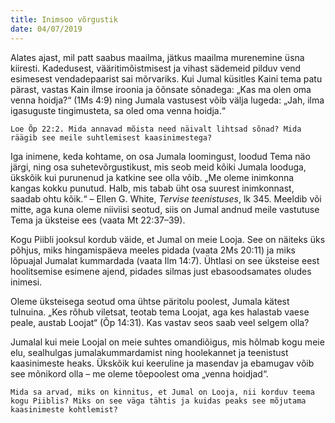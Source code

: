 ```yaml
---
title: Inimsoo võrgustik
date: 04/07/2019
---
```


Alates ajast, mil patt saabus maailma, jätkus maailma murenemine üsna kiiresti. Kadedusest, vääritimõistmisest ja vihast sädemeid pilduv vend esimesest vendadepaarist sai mõrvariks. Kui Jumal küsitles Kaini tema patu pärast, vastas Kain ilmse iroonia ja õõnsate sõnadega: „Kas ma olen oma venna hoidja?“ (1Ms 4:9) ning Jumala vastusest võib välja lugeda: „Jah, ilma igasuguste tingimusteta, sa oled oma venna hoidja.“

`Loe Õp 22:2. Mida annavad mõista need näivalt lihtsad sõnad? Mida räägib see meile suhtlemisest kaasinimestega?`

Iga inimene, keda kohtame, on osa Jumala loomingust, loodud Tema näo järgi, ning osa suhetevõrgustikust, mis seob meid kõiki Jumala looduga, ükskõik kui purunenud ja katkine see olla võib. „Me oleme inimkonna kangas kokku punutud. Halb, mis tabab üht osa suurest inimkonnast, saadab ohtu kõik.“ – Ellen G. White, _Tervise teenistuses_, lk 345. Meeldib või mitte, aga kuna oleme niiviisi seotud, siis on Jumal andnud meile vastutuse Tema ja üksteise ees (vaata Mt 22:37–39).

Kogu Piibli jooksul kordub väide, et Jumal on meie Looja. See on näiteks üks põhjus, miks hingamispäeva meeles pidada (vaata 2Ms 20:11) ja miks lõpuajal Jumalat kummardada (vaata Ilm 14:7). Ühtlasi on see üksteise eest hoolitsemise esimene ajend, pidades silmas just ebasoodsamates oludes inimesi.

Oleme üksteisega seotud oma ühtse päritolu poolest, Jumala kätest tulnuina. „Kes rõhub viletsat, teotab tema Loojat, aga kes halastab vaese peale, austab Loojat“ (Õp 14:31). Kas vastav seos saab veel selgem olla?

Jumalal kui meie Loojal on meie suhtes omandiõigus, mis hõlmab kogu meie elu, sealhulgas jumalakummardamist ning hoolekannet ja teenistust kaasinimeste heaks. Ükskõik kui keeruline ja masendav ja ebamugav võib see mõnikord olla – me oleme tõepoolest oma „venna hoidjad“.

`Mida sa arvad, miks on kinnitus, et Jumal on Looja, nii korduv teema kogu Piiblis? Miks on see väga tähtis ja kuidas peaks see mõjutama kaasinimeste kohtlemist?`